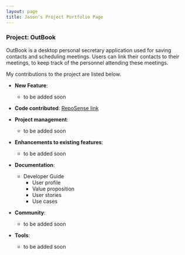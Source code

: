 ```yaml
---
layout: page
title: Jason's Project Portfolio Page
---
```


### Project: OutBook

OutBook is a desktop personal secretary application used for saving contacts and scheduling meetings. Users can link their contacts to their meetings, to keep track of the personnel attending these meetings.

My contributions to the project are listed below.

- **New Feature**:

  - to be added soon

- **Code contributed**: [RepoSense link](https://nus-cs2103-ay2324s1.github.io/tp-dashboard/?search=jason-raiin&breakdown=true)

- **Project management**:

  - to be added soon

- **Enhancements to existing features**:

  - to be added soon

- **Documentation**:

  - Developer Guide
    - User profile
    - Value proposition
    - User stories
    - Use cases

- **Community**:

  - to be added soon

- **Tools**:

  - to be added soon
